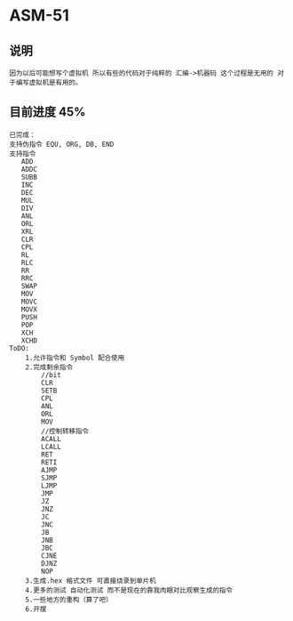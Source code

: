 # ASM-51

## 说明
	因为以后可能想写个虚拟机 所以有些的代码对于纯粹的 汇编->机器码 这个过程是无用的 对于编写虚拟机是有用的。 
## 目前进度 45%
	已完成：
	支持伪指令 EQU, ORG, DB, END  
	支持指令  
	   ADD
	   ADDC
	   SUBB
	   INC
	   DEC
	   MUL
	   DIV
	   ANL
	   ORL
	   XRL
	   CLR
	   CPL
	   RL
	   RLC
	   RR
	   RRC
	   SWAP
	   MOV
	   MOVC
	   MOVX
	   PUSH
	   POP
	   XCH
	   XCHD
	ToDO:
		1.允许指令和 Symbol 配合使用
		2.完成剩余指令
			//bit 
			CLR
			SETB
			CPL
			ANL
			ORL
			MOV
			//控制转移指令
		    ACALL
			LCALL
			RET
			RETI
			AJMP
			SJMP
			LJMP
			JMP
			JZ
			JNZ
			JC
			JNC
			JB
			JNB
			JBC
			CJNE
			DJNZ
			NOP
		3.生成.hex 格式文件 可直接烧录到单片机
		4.更多的测试 自动化测试 而不是现在的靠我肉眼对比观察生成的指令
		5.一些地方的重构（算了吧）
		6.开摆
		

